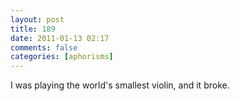 ```yaml
---
layout: post
title: 189
date: 2011-01-13 02:17
comments: false
categories: [aphorisms]
---
```


I was playing the world's smallest violin, and it broke.
